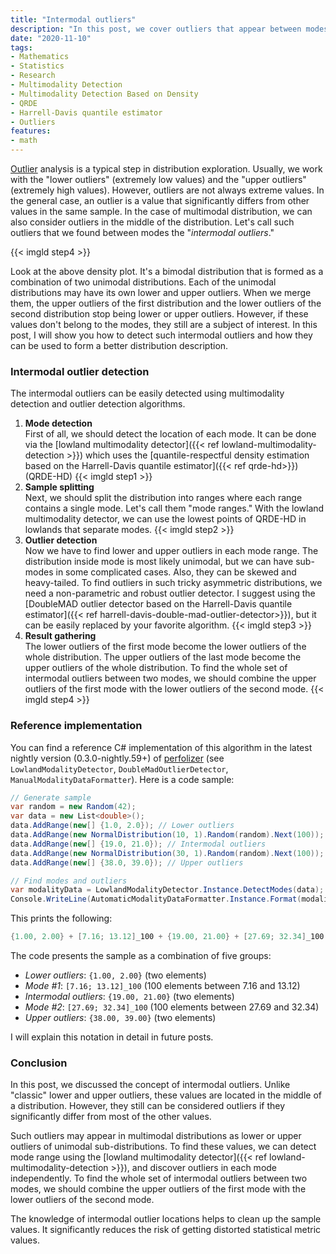 ```yaml
---
title: "Intermodal outliers"
description: "In this post, we cover outliers that appear between modes of multimodal distributions"
date: "2020-11-10"
tags:
- Mathematics
- Statistics
- Research
- Multimodality Detection
- Multimodality Detection Based on Density
- QRDE
- Harrell-Davis quantile estimator
- Outliers
features:
- math
---
```


[Outlier](https://en.wikipedia.org/wiki/Outlier) analysis is a typical step in distribution exploration.
Usually, we work with the "lower outliers" (extremely low values) and the "upper outliers" (extremely high values).
However, outliers are not always extreme values.
In the general case, an outlier is a value that significantly differs from other values in the same sample.
In the case of multimodal distribution, we can also consider outliers in the middle of the distribution.
Let's call such outliers that we found between modes the "*intermodal outliers*."

{{< imgld step4 >}}

Look at the above density plot.
It's a bimodal distribution that is formed as a combination of two unimodal distributions.
Each of the unimodal distributions may have its own lower and upper outliers.
When we merge them, the upper outliers of the first distribution and the lower outliers of the second distribution
  stop being lower or upper outliers.
However, if these values don't belong to the modes, they still are a subject of interest.
In this post, I will show you how to detect such intermodal outliers
  and how they can be used to form a better distribution description.

<!--more-->

### Intermodal outlier detection

The intermodal outliers can be easily detected using multimodality detection and outlier detection algorithms.

1. **Mode detection**  
   First of all, we should detect the location of each mode.
   It can be done via the [lowland multimodality detector]({{< ref lowland-multimodality-detection >}}) which uses the [quantile-respectful density estimation based on the Harrell-Davis quantile estimator]({{< ref qrde-hd>}}) (QRDE-HD)
   {{< imgld step1 >}}
2. **Sample splitting**  
   Next, we should split the distribution into ranges where each range contains a single mode.
   Let's call them "mode ranges."
   With the lowland multimodality detector, we can use the lowest points of QRDE-HD in lowlands that separate modes.
   {{< imgld step2 >}}
3. **Outlier detection**  
   Now we have to find lower and upper outliers in each mode range.
   The distribution inside mode is most likely unimodal, but we can have sub-modes in some complicated cases.
   Also, they can be skewed and heavy-tailed.
   To find outliers in such tricky asymmetric distributions, we need a non-parametric and robust outlier detector.
   I suggest using the [DoubleMAD outlier detector based on the Harrell-Davis quantile estimator]({{< ref harrell-davis-double-mad-outlier-detector>}}), but it can be easily replaced by your favorite algorithm.
   {{< imgld step3 >}}
4. **Result gathering**  
   The lower outliers of the first mode become the lower outliers of the whole distribution.
   The upper outliers of the last mode become the upper outliers of the whole distribution.
   To find the whole set of intermodal outliers between two modes,
     we should combine the upper outliers of the first mode with the lower outliers of the second mode.
   {{< imgld step4 >}}

### Reference implementation

You can find a reference C# implementation of this algorithm in
  the latest nightly version (0.3.0-nightly.59+) of [perfolizer](https://github.com/AndreyAkinshin/perfolizer)
  (see `LowlandModalityDetector`, `DoubleMadOutlierDetector`, `ManualModalityDataFormatter`).
Here is a code sample:

```cs
// Generate sample
var random = new Random(42);
var data = new List<double>();
data.AddRange(new[] {1.0, 2.0}); // Lower outliers
data.AddRange(new NormalDistribution(10, 1).Random(random).Next(100)); // Mode #1
data.AddRange(new[] {19.0, 21.0}); // Intermodal outliers
data.AddRange(new NormalDistribution(30, 1).Random(random).Next(100)); // Mode #2
data.AddRange(new[] {38.0, 39.0}); // Upper outliers

// Find modes and outliers
var modalityData = LowlandModalityDetector.Instance.DetectModes(data);
Console.WriteLine(AutomaticModalityDataFormatter.Instance.Format(modalityData));
```

This prints the following:

```cs
{1.00, 2.00} + [7.16; 13.12]_100 + {19.00, 21.00} + [27.69; 32.34]_100 + {38.00, 39.00}
```

The code presents the sample as a combination of five groups:

* *Lower outliers*: `{1.00, 2.00}` (two elements)
* *Mode #1*: `[7.16; 13.12]_100` (100 elements between 7.16 and 13.12)
* *Intermodal outliers*: `{19.00, 21.00}` (two elements)
* *Mode #2*: `[27.69; 32.34]_100` (100 elements between 27.69 and 32.34)
* *Upper outliers*: `{38.00, 39.00}` (two elements)

I will explain this notation in detail in future posts.

### Conclusion

In this post, we discussed the concept of intermodal outliers.
Unlike "classic" lower and upper outliers, these values are located in the middle of a distribution.
However, they still can be considered outliers if they significantly differ from most of the other values.

Such outliers may appear in multimodal distributions as lower or upper outliers of unimodal sub-distributions.
To find these values, we can detect mode range using the [lowland multimodality detector]({{< ref lowland-multimodality-detection >}}),
  and discover outliers in each mode independently.
To find the whole set of intermodal outliers between two modes,
  we should combine the upper outliers of the first mode with the lower outliers of the second mode.

The knowledge of intermodal outlier locations helps to clean up the sample values.
It significantly reduces the risk of getting distorted statistical metric values.